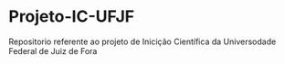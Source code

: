 # Projeto-IC-UFJF
Repositorio referente ao projeto de Inicição Científica da Universodade Federal de Juiz de Fora
